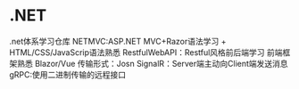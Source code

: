 # .NET
.net体系学习仓库
NETMVC:ASP.NET MVC+Razor语法学习 + HTML/CSS/JavaScrip语法熟悉
RestfulWebAPI：Restful风格前后端学习 前端框架熟悉 Blazor/Vue 传输形式：Josn
SignalR：Server端主动向Client端发送消息
gRPC:使用二进制传输的远程接口
